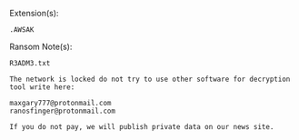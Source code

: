Extension(s): 
```
.AWSAK
```
Ransom Note(s): 
```
R3ADM3.txt
```
```
The network is locked do not try to use other software for decryption tool write here:

maxgary777@protonmail.com
ranosfinger@protonmail.com

If you do not pay, we will publish private data on our news site. 
```
